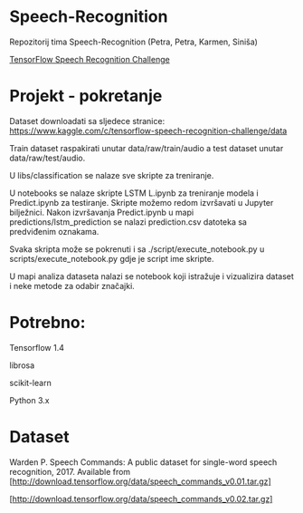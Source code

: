 # Speech-Recognition

Repozitorij tima Speech-Recognition (Petra, Petra, Karmen, Siniša)

[TensorFlow Speech Recognition Challenge](https://www.kaggle.com/c/tensorflow-speech-recognition-challenge#description)

# Projekt - pokretanje 

Dataset downloadati sa sljedece stranice: https://www.kaggle.com/c/tensorflow-speech-recognition-challenge/data

Train dataset raspakirati unutar data/raw/train/audio a test dataset unutar data/raw/test/audio.

U libs/classification se nalaze sve skripte za treniranje.

U notebooks se nalaze skripte LSTM L.ipynb za treniranje modela i Predict.ipynb za testiranje. Skripte možemo redom izvršavati u Jupyter bilježnici.
Nakon izvršavanja Predict.ipynb u mapi predictions/lstm_prediction se nalazi prediction.csv datoteka sa predviđenim oznakama. 

Svaka skripta može se pokrenuti i sa ./script/execute_notebook.py u scripts/execute_notebook.py gdje je script ime skripte.

U mapi analiza dataseta nalazi se notebook koji istražuje i vizualizira dataset i neke metode za odabir značajki.

# Potrebno:

Tensorflow 1.4

librosa

scikit-learn

Python 3.x

# Dataset

Warden P. Speech Commands: A public dataset for single-word speech recognition, 2017. Available from [http://download.tensorflow.org/data/speech_commands_v0.01.tar.gz]

[http://download.tensorflow.org/data/speech_commands_v0.02.tar.gz]

